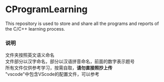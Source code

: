 # CProgramLearning
This repository is used to store and share all the programs and reports of the C/C++ learning process.

### 说明
文件夹按照英文语义命名  
文件部分以汉字命名，部分以汉语拼音命名，前面的数字表示题号  
所有文件仅供参考学习，按需自取，**请勿直接照抄上传**  
"vscode"中包含VScode的配置文件，可以参考
